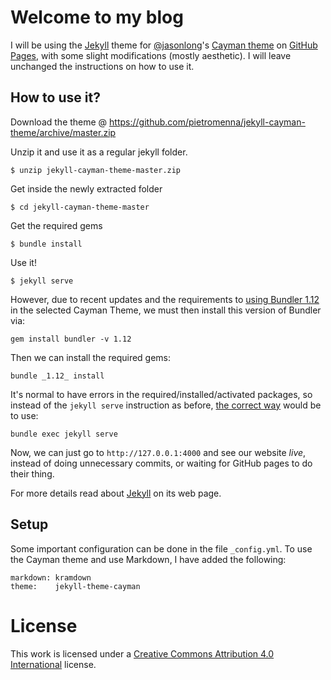 # Welcome to my blog

I will be using the [Jekyll][1] theme for [@jasonlong][2]'s [Cayman theme][4] on [GitHub Pages][3], with some slight modifications (mostly aesthetic). I will leave unchanged the instructions on how to use it.

## How to use it?

Download the theme @ https://github.com/pietromenna/jekyll-cayman-theme/archive/master.zip

Unzip it and use it as a regular jekyll folder.

```
$ unzip jekyll-cayman-theme-master.zip
```

Get inside the newly extracted folder
```
$ cd jekyll-cayman-theme-master
```

Get the required gems
```
$ bundle install
```

Use it!

```
$ jekyll serve
```

However, due to recent updates and the requirements to [using Bundler 1.12](https://github.com/PDillis/pdillis.github.io/blob/ac44808e7d7bef62281d9646c573e96eebce20e3/jekyll-cayman-theme.gemspec#L16) in the selected Cayman Theme, we must then install this version of Bundler via:

```
gem install bundler -v 1.12
```

Then we can install the required gems:

```
bundle _1.12_ install
```

It's normal to have errors in the required/installed/activated packages, so instead of the `jekyll serve` instruction as before, [the correct way](https://stackoverflow.com/a/6393129) would be to use:

```
bundle exec jekyll serve
```

Now, we can just go to `http://127.0.0.1:4000` and see our website *live*, instead of doing unnecessary commits, or waiting for GitHub pages to do their thing.

For more details read about [Jekyll][1] on its web page.

## Setup

Some important configuration can be done in the file `_config.yml`. To use the Cayman theme and use Markdown, I have added the following:

```
markdown: kramdown
theme:    jekyll-theme-cayman
```

# License

This work is licensed under a [Creative Commons Attribution 4.0 International](https://creativecommons.org/licenses/by/4.0/) license.

[1]: https://jekyllrb.com/
[2]: https://github.com/jasonlong
[3]: https://pages.github.com/
[4]: https://github.com/jasonlong/cayman-theme
